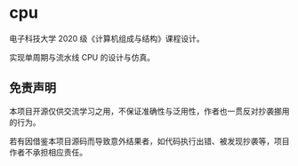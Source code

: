 # cpu

电子科技大学 2020 级《计算机组成与结构》课程设计。

实现单周期与流水线 CPU 的设计与仿真。

## 免责声明

本项目开源仅供交流学习之用，不保证准确性与泛用性，作者也一贯反对抄袭挪用的行为。

若有因借鉴本项目源码而导致意外结果者，如代码执行出错、被发现抄袭等，项目作者不承担相应责任。
